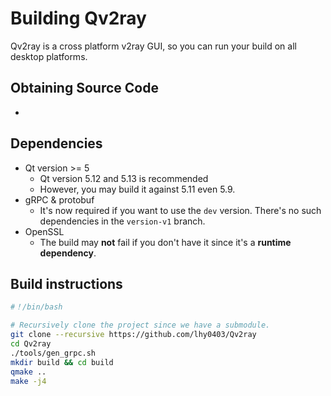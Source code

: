 # Building Qv2ray

Qv2ray is a cross platform v2ray GUI, so you can run your build on all desktop platforms.

## Obtaining Source Code

- 

## Dependencies 

- Qt version >= 5
  - Qt version 5.12 and 5.13 is recommended
  - However, you may build it against 5.11 even 5.9.
- gRPC & protobuf
  - It's now required if you want to use the `dev` version. There's no such dependencies in the `version-v1` branch.
- OpenSSL
  - The build may **not** fail if you don't have it since it's a **runtime dependency**.

## Build instructions

```bash
#！/bin/bash

# Recursively clone the project since we have a submodule. 
git clone --recursive https://github.com/lhy0403/Qv2ray
cd Qv2ray
./tools/gen_grpc.sh
mkdir build && cd build
qmake ..
make -j4
```

